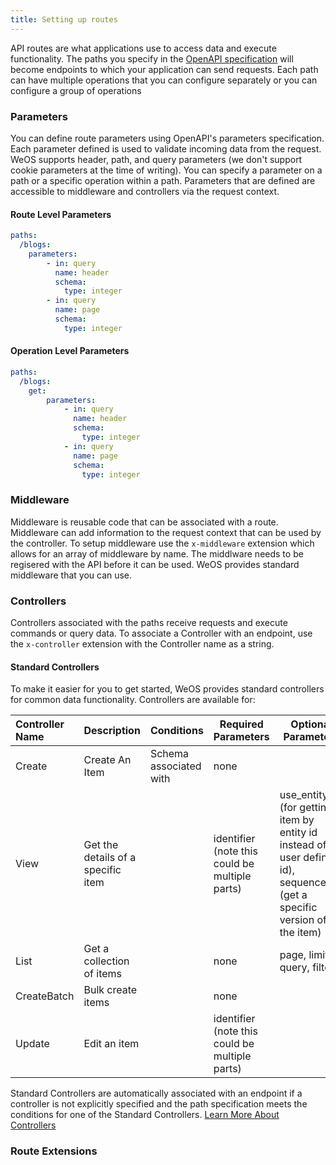 ```yaml
---
title: Setting up routes
---
```


API routes are what applications use to access data and execute functionality. The paths you specify in the [OpenAPI
specification](https://swagger.io/docs/specification/paths-and-operations/) will become endpoints to which your
application can send requests. Each path can have multiple operations that you can configure separately or you can
configure a group of operations

### Parameters
You can define route parameters using OpenAPI's parameters specification. Each parameter defined is used to validate
incoming data from the request. WeOS supports header, path, and query parameters (we don't support cookie parameters at
the time of writing). You can specify a parameter on a path or a specific operation within a path. Parameters that are
defined are accessible to middleware and controllers via the request context.

#### Route Level Parameters
```yaml
paths:
  /blogs:
    parameters:
        - in: query
          name: header
          schema:
            type: integer
        - in: query
          name: page
          schema:
            type: integer
```

#### Operation Level Parameters
```yaml
paths:
  /blogs:
    get:
        parameters:
            - in: query
              name: header
              schema:
                type: integer
            - in: query
              name: page
              schema:
                type: integer
```

### Middleware 
Middleware is reusable code that can be associated with a route. Middleware can add information to the request context
that can be used by the controller. To setup middleware use the `x-middleware` extension which allows for an array of 
middleware by name. The middlware needs to be regisered with the API before it can be used. WeOS provides standard middleware that you can use.

### Controllers
Controllers associated with the paths receive requests and execute commands or query data. To associate a Controller
with an endpoint, use the `x-controller` extension with the Controller name as a string.

#### Standard Controllers
To make it easier for you to get started, WeOS provides standard controllers for common data functionality. Controllers
are available for:

| Controller Name | Description                        | Conditions              | Required Parameters                            | Optional Parameters                                                                                                           |
|:----------------|:-----------------------------------|:------------------------|------------------------------------------------|-------------------------------------------------------------------------------------------------------------------------------|
| Create          | Create An Item                     | Schema associated with  | none                                           |                                                                                                                               |
| View            | Get the details of a specific item |                         | identifier (note this could be multiple parts) | use_entity_id (for getting item by entity id instead of by user defined id), sequence_no (get a specific version of the item) |
| List            | Get a collection of items          |                         | none                                           | page, limit, query, filters,                                                                                                  |
| CreateBatch     | Bulk create items                  |                         | none                                           |                                                                                                                               |
| Update          | Edit an item                       |                         | identifier (note this could be multiple parts) |                                                                                                                               |

Standard Controllers are automatically associated with an endpoint if a controller is not explicitly specified and the
path specification meets the conditions for one of the Standard Controllers. [Learn More About Controllers](/docs/concepts/controllers)

### Route Extensions

